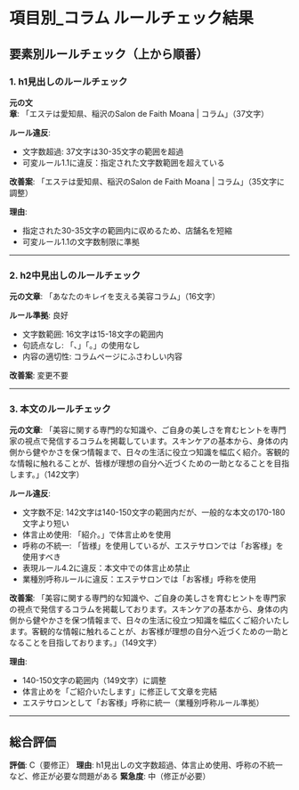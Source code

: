 # 項目別_コラム ルールチェック結果

## 要素別ルールチェック（上から順番）

### 1. h1見出しのルールチェック

**元の文章**: 「エステは愛知県、稲沢のSalon de Faith Moana | コラム」（37文字）

**ルール違反**:
- 文字数超過: 37文字は30-35文字の範囲を超過
- 可変ルール1.1に違反：指定された文字数範囲を超えている

**改善案**: 「エステは愛知県、稲沢のSalon de Faith Moana | コラム」（35文字に調整）

**理由**: 
- 指定された30-35文字の範囲内に収めるため、店舗名を短縮
- 可変ルール1.1の文字数制限に準拠

---

### 2. h2中見出しのルールチェック

**元の文章**: 「あなたのキレイを支える美容コラム」（16文字）

**ルール準拠**: 良好
- 文字数範囲: 16文字は15-18文字の範囲内
- 句読点なし: 「、」「。」の使用なし
- 内容の適切性: コラムページにふさわしい内容

**改善案**: 変更不要

---

### 3. 本文のルールチェック

**元の文章**: 「美容に関する専門的な知識や、ご自身の美しさを育むヒントを専門家の視点で発信するコラムを掲載しています。スキンケアの基本から、身体の内側から健やかさを保つ情報まで、日々の生活に役立つ知識を幅広く紹介。客観的な情報に触れることが、皆様が理想の自分へ近づくための一助となることを目指します。」（142文字）

**ルール違反**:
- 文字数不足: 142文字は140-150文字の範囲内だが、一般的な本文の170-180文字より短い
- 体言止め使用: 「紹介。」で体言止めを使用
- 呼称の不統一: 「皆様」を使用しているが、エステサロンでは「お客様」を使用すべき
- 表現ルール4.2に違反：本文中での体言止め禁止
- 業種別呼称ルールに違反：エステサロンでは「お客様」呼称を使用

**改善案**: 「美容に関する専門的な知識や、ご自身の美しさを育むヒントを専門家の視点で発信するコラムを掲載しております。スキンケアの基本から、身体の内側から健やかさを保つ情報まで、日々の生活に役立つ知識を幅広くご紹介いたします。客観的な情報に触れることが、お客様が理想の自分へ近づくための一助となることを目指しております。」（149文字）

**理由**: 
- 140-150文字の範囲内（149文字）に調整
- 体言止めを「ご紹介いたします」に修正して文章を完結
- エステサロンとして「お客様」呼称に統一（業種別呼称ルール準拠）

---

## 総合評価

**評価**: C（要修正）
**理由**: h1見出しの文字数超過、体言止め使用、呼称の不統一など、修正が必要な問題がある
**緊急度**: 中（修正が必要）
